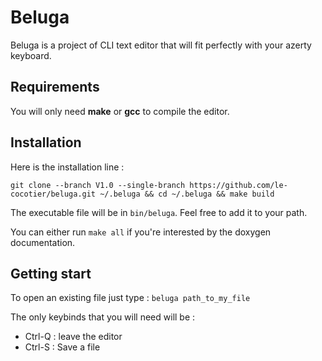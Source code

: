 # Beluga

Beluga is a project of CLI text editor that will fit perfectly with your azerty keyboard.

## Requirements

You will only need **make** or **gcc** to compile the editor.

## Installation

Here is the installation line :

```git clone --branch V1.0 --single-branch https://github.com/le-cocotier/beluga.git ~/.beluga && cd ~/.beluga && make build```

The executable file will be in `bin/beluga`. Feel free to add it to your path.

You can either run `make all` if you're interested by the doxygen documentation.

## Getting start

To open an existing file just type :
```beluga path_to_my_file```

The only keybinds that you will need will be :
 - Ctrl-Q : leave the editor
 - Ctrl-S : Save a file
